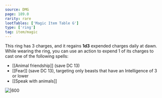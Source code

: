 ```yaml
---
source: DMG
page: 189.0
rarity: rare
lootTables: ['Magic Item Table G']
type: ['ring']
tag: item/magic
---
```


This ring has 3 charges, and it regains **1d3** expended charges daily at dawn. While wearing the ring, you can use an action to expend 1 of its charges to cast one of the following spells:

- [[Animal friendship]] (save DC 13)
- [[Fear]] (save DC 13), targeting only beasts that have an Intelligence of 3 or lower
- [[Speak with animals]]


![|600](https://5e.tools/img/items/DMG/Ring%20of%20Animal%20Influence.jpg)